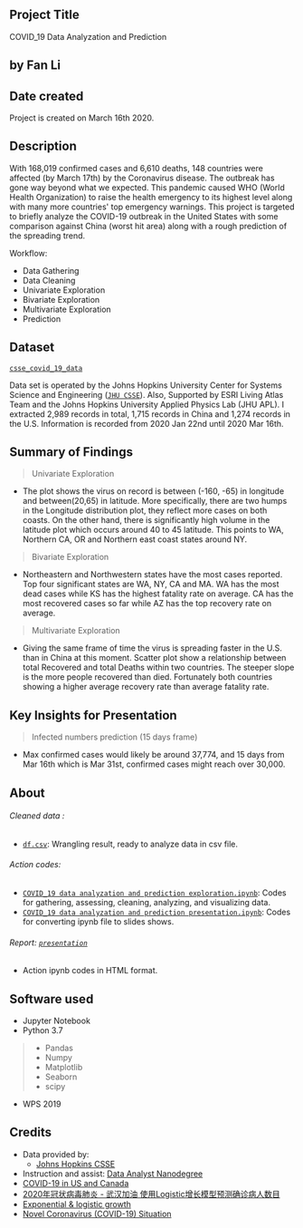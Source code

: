 ## Project Title
COVID_19 Data Analyzation and Prediction

## by Fan Li

## Date created
Project is created on March 16th 2020.


## Description
With 168,019 confirmed cases and 6,610 deaths, 148 countries were affected (by March 17th) by the Coronavirus disease. The outbreak has gone way beyond what we expected. This pandemic caused WHO (World Health Organization) to raise the health emergency to its highest level along with many more countries' top emergency warnings. This project is targeted to briefly analyze the COVID-19 outbreak in the United States with some comparison against China (worst hit area) along with a rough prediction of the spreading trend.

Workflow:
+ Data Gathering
+ Data Cleaning
+ Univariate Exploration
+ Bivariate Exploration
+ Multivariate Exploration
+ Prediction


## Dataset

[`csse_covid_19_data`](https://github.com/victorlifan/COVID_19-data-analyze-and-prediction/tree/master/csse_covid_19_data)

 Data set is operated by the Johns Hopkins University Center for Systems Science and Engineering ([`JHU CSSE`](https://github.com/CSSEGISandData/COVID-19)). Also, Supported by ESRI Living Atlas Team and the Johns Hopkins University Applied Physics Lab (JHU APL). I extracted 2,989 records in total, 1,715 records in China and 1,274 records in the U.S. Information is recorded from 2020 Jan 22nd until 2020 Mar 16th.

 ## Summary of Findings

 > Univariate Exploration
 + The plot shows the virus on record is between (-160, -65) in longitude and between(20,65) in latitude. More specifically, there are two humps in the Longitude distribution plot, they reflect more cases on both coasts. On the other hand, there is significantly high volume in the latitude plot which occurs around 40 to 45 latitude. This points to WA, Northern CA, OR and Northern east coast states around NY.

 > Bivariate Exploration
 + Northeastern and Northwestern states have the most cases reported. Top four significant states are WA, NY, CA and MA. WA has the most dead cases while KS has the highest fatality rate on average. CA has the most recovered cases so far while AZ has the top recovery rate on average.

 > Multivariate Exploration
 + Giving the same frame of time the virus is spreading faster in the U.S. than in China at this moment. Scatter plot show a relationship between total Recovered and total Deaths within two countries. The steeper slope is the more people recovered than died. Fortunately both countries showing a higher average recovery rate than average fatality rate.


 ## Key Insights for Presentation

 > Infected numbers prediction (15 days frame)
 + Max confirmed cases would likely be around 37,774, and 15 days from Mar 16th which is Mar 31st, confirmed cases might reach over 30,000.

 ## About
###### Cleaned data :
+ [`df.csv`](https://github.com/victorlifan/COVID_19-data-analyze-and-prediction/blob/master/csse_covid_19_data/df.csv): Wrangling result, ready to analyze data in csv file.

###### Action codes:
 + [`COVID_19 data analyzation and prediction exploration.ipynb`](https://github.com/victorlifan/COVID_19-data-analyze-and-prediction/blob/master/COVID_19%20data%20analyzation%20and%20prediction%20exploration.ipynb):
 Codes for gathering, assessing, cleaning, analyzing, and visualizing data.
 + [`COVID_19 data analyzation and prediction presentation.ipynb`](https://github.com/victorlifan/COVID_19-data-analyze-and-prediction/blob/master/COVID_19%20data%20analyzation%20and%20prediction%20presentation.ipynb):
 Codes for converting ipynb file to slides shows.

###### Report: [`presentation`](https://github.com/victorlifan/COVID_19-data-analyze-and-prediction/tree/master/presentation)
 + Action ipynb codes in HTML format.


## Software used
+ Jupyter Notebook
+ Python 3.7
> + Pandas
> + Numpy
> + Matplotlib
> + Seaborn
> + scipy

+ WPS 2019


## Credits
+ Data provided by:
    + [Johns Hopkins CSSE](https://github.com/CSSEGISandData/COVID-19)
+ Instruction and assist: [Data Analyst Nanodegree](https://www.udacity.com/course/data-analyst-nanodegree--nd002)
+ [COVID-19 in US and Canada](https://coronavirus.1point3acres.com/en)
+ [2020年冠状病毒肺炎 - 武汉加油 使用Logistic增长模型预测确诊病人数目](https://blog.csdn.net/qq_26822029/article/details/104213781)
+ [Exponential & logistic growth](https://www.khanacademy.org/science/biology/ecology/population-growth-and-regulation/a/exponential-logistic-growth)
+ [Novel Coronavirus (COVID-19) Situation](https://experience.arcgis.com/experience/685d0ace521648f8a5beeeee1b9125cd)
